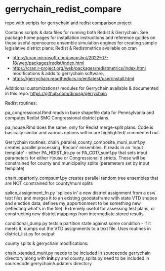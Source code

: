 # gerrychain_redist_compare
repo with scripts for gerrychain and redist comparison project

Contains scripts & data files for running both Redist & Gerrychain. See package home pages for installation instructions and reference guides on these useful opensource ensemble simulation engines for creating sample legislative district plans: 
Redist & Redistmetrics available on cran
- https://cran.microsoft.com/snapshot/2022-07-18/web/packages/redist/index.html
- https://cran.r-project.org/web/packages/redistmetrics/index.html
modifications & adds to gerrychain software, 
- https://gerrychain.readthedocs.io/en/latest/user/install.html

Additional customizations/ modules for Gerrychain available & documented in this repo: https://github.com/dinosg/gerrychain

Redist routines:

pa_congressional.Rmd reads in base shapefile data for Pennsylvania and computes Redist SMC Congressional district plans.

pa_house.Rmd does the same, only for Redist merge-split plans. Code is basically similar and various options within are highlighted/ commented out.

Gerrychain routines:
chain_parallel_county_composite_muni_sumf.py creates parallel processing 'Recom' ensembles. It reads in an 'input template' - either PA_HDIST_lrc.py or PA_CD17_sumf.py that sets input parameters for either House or Congressional districts. These will be constrained for county and municipality splits (parameters set by input template)

chain_ppartonly_compsumf.py creates parallel random tree ensembles that are NOT constrained for county/muni splits


splice_assignment_fn.py 'splices in' a new district assignment from a csv/ text files and merges it to an existing geodataframe with state VTD shapes and election data, defines my_apportionment to be something new (reflecting what's in the file). Extremely useful for assessing test plans, or constructing new district mappings from intermediate stored results

conditional_dump.py tests a partition state against some condition - if it meets it, dumps out the VTD assignments to a text file. Uses routines in district_list.py for output

county splits & gerrychain modifications:


chain_xtended_muni.py needs to be included in sourcecode gerrychain directory along with  __init__.py and county_splits.py need to be included in sourcecode gerrychain/updaters directory



